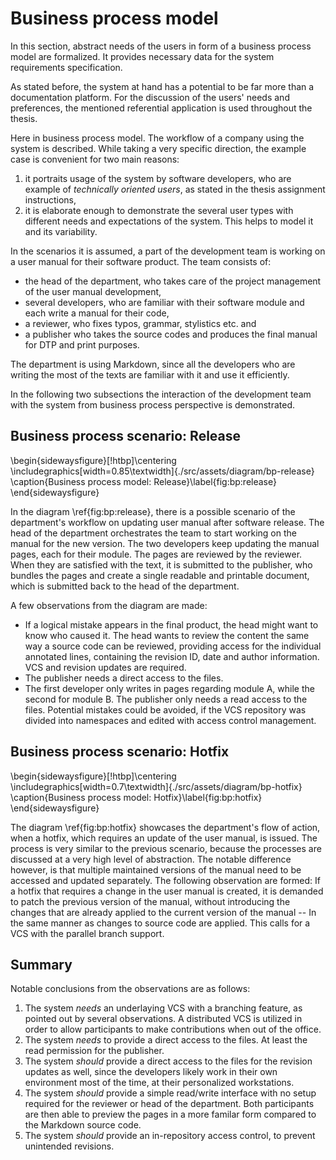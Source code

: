 # Business process model

In this section, abstract needs of the users in form of a business process model are formalized.
It provides necessary data for the system requirements specification.

As stated before, the system at hand has a potential to be far more than a documentation platform.
For the discussion of the users' needs and preferences, the mentioned referential application is used throughout the thesis.

Here in business process model.
The workflow of a company using the system is described.
While taking a very specific direction, the example case is convenient for two main reasons:

1. it portraits usage of the system by software developers, who are example of _technically oriented users_, as stated in the thesis assignment instructions,
2. it is elaborate enough to demonstrate the several user types with different needs and expectations of the system. This helps to model it and its variability.

In the scenarios it is assumed, a part of the development team is working on a user manual for their software product.
The team consists of:

* the head of the department, who takes care of the project management of the user manual development,
* several developers, who are familiar with their software module and each write a manual for their code,
* a reviewer, who fixes typos, grammar, stylistics etc. and
* a publisher who takes the source codes and produces the final manual for DTP and print purposes.

The department is using Markdown, since all the developers who are writing the most of the texts are familiar with it and use it efficiently.

In the following two subsections the interaction of the development team with the system from business process perspective is demonstrated.

## Business process scenario: Release

\begin{sidewaysfigure}[!htbp]\centering
	\includegraphics[width=0.85\textwidth]{./src/assets/diagram/bp-release}
	\caption{Business process model: Release}\label{fig:bp:release}
\end{sidewaysfigure}

In the diagram \ref{fig:bp:release}, there is a possible scenario of the department's workflow on updating user manual after software release.
The head of the department orchestrates the team to start working on the manual for the new version.
The two developers keep updating the manual pages, each for their module.
The pages are reviewed by the reviewer.
When they are satisfied with the text, it is submitted to the publisher, who bundles the pages and create a single readable and printable document, which is submitted back to the head of the department.

A few observations from the diagram are made:

* If a logical mistake appears in the final product, the head might want to know who caused it.
The head wants to review the content the same way a source code can be reviewed, providing access for the individual annotated lines, containing the revision ID, date and author information.
VCS and revision updates are required.
* The publisher needs a direct access to the files.
* The first developer only writes in pages regarding module A, while the second for module B.
The publisher only needs a read access to the files.
Potential mistakes could be avoided, if the VCS repository was divided into namespaces and edited with access control management.

## Business process scenario: Hotfix

\begin{sidewaysfigure}[!htbp]\centering
	\includegraphics[width=0.7\textwidth]{./src/assets/diagram/bp-hotfix}
	\caption{Business process model: Hotfix}\label{fig:bp:hotfix}
\end{sidewaysfigure}

The diagram \ref{fig:bp:hotfix} showcases the department's flow of action, when a hotfix, which requires an update of the user manual, is issued.
The process is very similar to the previous scenario, because the processes are discussed at a very high level of abstraction.
The notable difference however, is that multiple maintained versions of the manual need to be accessed and updated separately.
The following observation are formed:
If a hotfix that requires a change in the user manual is created, it is demanded to patch the previous version of the manual, without introducing the changes that are already applied to the current version of the manual
-- In the same manner as changes to source code are applied.
This calls for a VCS with the parallel branch support.

## Summary

Notable conclusions from the observations are as follows:

1. The system *needs* an underlaying VCS with a branching feature, as pointed out by several observations.
A distributed VCS is utilized in order to allow participants to make contributions when out of the office.
2. The system *needs* to provide a direct access to the files. At least the read permission for the publisher.
3. The system *should* provide a direct access to the files for the revision updates as well, since the developers likely work in their own environment most of the time, at their personalized workstations.
4. The system *should* provide a simple read/write interface with no setup required for the reviewer or head of the department.
Both participants are then able to preview the pages in a more familar form compared to the Markdown source code.
5. The system  *should* provide an in-repository access control, to prevent unintended revisions.
